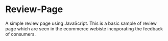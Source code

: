 # Review-Page
A simple review page using JavaScript.
This is a basic sample of review page which are seen in the ecommerce webiste incoporating the feedback of consumers.
